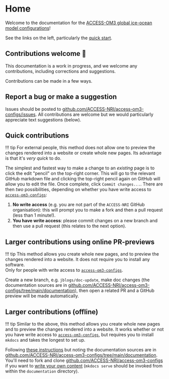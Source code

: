 # Home

Welcome to the documentation for the [ACCESS-OM3 global ice-ocean model configurations](https://github.com/ACCESS-NRI/access-om3-configs)!

See the links on the left, particularly the [quick start](pages/Quick-start.md).

## Contributions welcome 🙏
This documentation is a work in progress, and we welcome any contributions, including corrections and suggestions.

Contributions can be made in a few ways.

## Report a bug or make a suggestion
Issues should be posted to [github.com/ACCESS-NRI/access-om3-configs/issues](https://github.com/ACCESS-NRI/access-om3-configs/issues). All contributions are welcome but we would particularly appreciate text suggestions (below).

## Quick contributions 
!!! tip
    For external people, this method does not allow one to preview the changes rendered into a website or create whole new pages. Its advantage is that it's *very quick* to do.<br>

The simplest and fastest way to make a change to an _existing_ page is to click the edit "pencil" on the top-right corner. This will go to the relevant GitHub markdown file and clicking the top-right pencil again on GitHub will allow you to edit the file. Once complete, click `Commit changes...`. There are then _two_ possibilities, depending on whether you have  write access to [`access-om3-configs`](https://github.com/ACCESS-NRI/access-om3-configs): 

1.  **No write access** (e.g. you are not part of the `ACCESS-NRI` GitHub organisation): this will prompt you to make a fork and then a pull request (less than 1 minute!). 
1.  **You have write access**: please commit changes on a new branch and then use a pull request (this relates to the next option). 

## Larger contributions using online PR-previews
!!! tip
    This method allows you create whole new pages, and to preview the changes rendered into a website. It does not require you to install any software.<br>
    Only for people with write access to [`access-om3-configs`](https://github.com/ACCESS-NRI/access-om3-configs).<br>

Create a new branch, e.g. `jblogs/doc-update`, make doc changes (the documentation sources are in [github.com/ACCESS-NRI/access-om3-configs/tree/main/documentation](https://github.com/ACCESS-NRI/access-om3-configs/tree/main/documentation)), then open a related PR and a GitHub preview will be made automatically.

## Larger contributions (offline)
!!! tip
    Similar to the above, this method allows you create whole new pages and to preview the changes rendered into a website. It works whether or not you have write access to [`access-om3-configs`](https://github.com/ACCESS-NRI/access-om3-configs), but requires you to install `mkdocs` and takes the longest to set up.<br>

Following [these instructions](https://docs.access-hive.org.au/about/contribute/contribute_on_github/) but noting the documentation sources are in [github.com/ACCESS-NRI/access-om3-configs/tree/main/documentation](https://github.com/ACCESS-NRI/access-om3-configs/tree/main/documentation). You'll need to fork and clone [github.com/ACCESS-NRI/access-om3-configs](https://github.com/ACCESS-NRI/access-om3-configs) if you want to [write your own content](https://docs.access-hive.org.au/about/contribute/contribute_on_github/) (`mkdocs serve` should be invoked from within the `documentation` directory).

